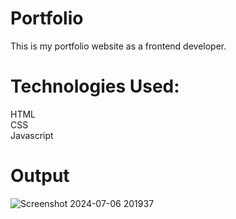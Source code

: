 # Portfolio
This is my portfolio website as a frontend developer.
# Technologies Used:
HTML<br>
CSS<br>
Javascript

# Output

![Screenshot 2024-07-06 201937](https://github.com/Pranalee1111/Portfolio/assets/128733496/b8fc4a3c-1679-403c-9e6a-5d586839572e)
